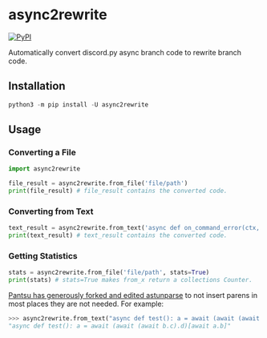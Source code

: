 # async2rewrite

[![PyPI](https://img.shields.io/pypi/v/async2rewrite.svg)](https://pypi.python.org/pypi/async2rewrite)

Automatically convert discord.py async branch code to rewrite branch code.

## Installation

```py
python3 -m pip install -U async2rewrite
```

## Usage

### Converting a File
```py
import async2rewrite

file_result = async2rewrite.from_file('file/path')
print(file_result) # file_result contains the converted code.
```

### Converting from Text
```py
text_result = async2rewrite.from_text('async def on_command_error(ctx, error): pass')
print(text_result) # text_result contains the converted code.
```

### Getting Statistics
```py
stats = async2rewrite.from_file('file/path', stats=True)
print(stats) # stats=True makes from_x return a collections Counter.
```

[Pantsu has generously forked and edited astunparse](https://github.com/nitros12/astunparse) to not insert parens in most places they are not needed. For example:

```py
>>> async2rewrite.from_text("async def test(): a = await (await (await b.c).d)[await a.b]")
"async def test(): a = await (await (await b.c).d)[await a.b]"
```
